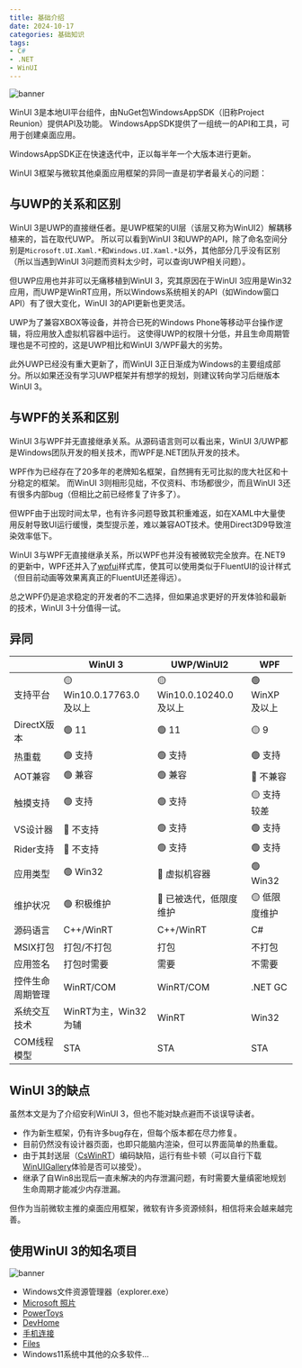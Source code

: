 ```yaml
---
title: 基础介绍
date: 2024-10-17
categories: 基础知识
tags:
- C#
- .NET
- WinUI
---
```

![banner](/header.png)

WinUI 3是本地UI平台组件，由NuGet包WindowsAppSDK（旧称Project Reunion）提供API及功能。 WindowsAppSDK提供了一组统一的API和工具，可用于创建桌面应用。

WindowsAppSDK正在快速迭代中，正以每半年一个大版本进行更新。

WinUI 3框架与微软其他桌面应用框架的异同一直是初学者最关心的问题：

## 与UWP的关系和区别

WinUI 3是UWP的直接继任者。是UWP框架的UI层（该层又称为WinUI2）解耦移植来的，旨在取代UWP。
所以可以看到WinUI 3和UWP的API，除了命名空间分别是`Microsoft.UI.Xaml.*`和`Windows.UI.Xaml.*`以外，其他部分几乎没有区别（所以当遇到WinUI 3问题而资料太少时，可以查询UWP相关问题）。

但UWP应用也并非可以无痛移植到WinUI 3，究其原因在于WinUI 3应用是Win32应用，而UWP是WinRT应用，所以Windows系统相关的API（如Window窗口API）有了很大变化，WinUI 3的API更新也更灵活。

UWP为了兼容XBOX等设备，并符合已死的Windows Phone等移动平台操作逻辑，将应用放入虚拟机容器中运行。
这使得UWP的权限十分低，并且生命周期管理也是不可控的，这是UWP相比和WinUI 3/WPF最大的劣势。

此外UWP已经没有重大更新了，而WinUI 3正日渐成为Windows的主要组成部分。所以如果还没有学习UWP框架并有想学的规划，则建议转向学习后继版本WinUI 3。

## 与WPF的关系和区别

WinUI 3与WPF并无直接继承关系。从源码语言则可以看出来，WinUI 3/UWP都是Windows团队开发的相关技术，而WPF是.NET团队开发的技术。

WPF作为已经存在了20多年的老牌知名框架，自然拥有无可比拟的庞大社区和十分稳定的框架。
而WinUI 3则相形见绌，不仅资料、市场都很少，而且WinUI 3还有很多内部bug（但相比之前已经修复了许多了）。

但WPF由于出现时间太早，也有许多问题导致其积重难返，如在XAML中大量使用反射导致UI运行缓慢，类型提示差，难以兼容AOT技术。使用Direct3D9导致渲染效率低下。

WinUI 3与WPF无直接继承关系，所以WPF也并没有被微软完全放弃。在.NET9的更新中，WPF还并入了[wpfui](https://wpfui.lepo.co/)样式库，使其可以使用类似于FluentUI的设计样式（但目前动画等效果离真正的FluentUI还差得远）。

总之WPF仍是追求稳定的开发者的不二选择，但如果追求更好的开发体验和最新的技术，WinUI 3十分值得一试。

## 异同

|                  | WinUI 3                 | UWP/WinUI2              | WPF           |
| ---------------- | ----------------------- | ----------------------- | ------------- |
| 支持平台         | 🟡 Win10.0.17763.0及以上 | 🟡 Win10.0.10240.0及以上 | 🟢 WinXP及以上 |
| DirectX版本      | 🟢 11                    | 🟢 11                    | 🟡 9           |
| 热重载           | 🟢 支持                  | 🟢 支持                  | 🟢 支持        |
| AOT兼容          | 🟢 兼容                  | 🟢 兼容                  | 🔴 不兼容      |
| 触摸支持         | 🟢 支持                  | 🟢 支持                  | 🟡 支持较差    |
| VS设计器         | 🔴 不支持                | 🟢 支持                  | 🟢 支持        |
| Rider支持        | 🔴 不支持                | 🟢 支持                  | 🟢 支持        |
| 应用类型         | 🟢 Win32                 | 🔴 虚拟机容器            | 🟢 Win32       |
| 维护状况         | 🟢 积极维护              | 🔴 已被迭代，低限度维护  | 🟡 低限度维护  |
| 源码语言         | C++/WinRT               | C++/WinRT               | C#            |
| MSIX打包         | 打包/不打包             | 打包                    | 不打包        |
| 应用签名         | 打包时需要              | 需要                    | 不需要        |
| 控件生命周期管理 | WinRT/COM               | WinRT/COM               | .NET GC       |
| 系统交互技术     | WinRT为主，Win32为辅    | WinRT                   | Win32         |
| COM线程模型      | STA                     | STA                     | STA           |

## WinUI 3的缺点

虽然本文是为了介绍安利WinUI 3，但也不能对缺点避而不谈误导读者。

- 作为新生框架，仍有许多bug存在，但每个版本都在尽力修复。
- 目前仍然没有设计器页面，也即只能脑内渲染，但可以界面简单的热重载。
- 由于其封送层（[CsWinRT](https://github.com/microsoft/CsWinRT/)）编码缺陷，运行有些卡顿（可以自行下载[WinUIGallery](https://www.microsoft.com/store/productId/9P3JFPWWDZRC?ocid=pdpshare)体验是否可以接受）。
- 继承了自Win8出现后一直未解决的内存泄漏问题，有时需要大量缜密地规划生命周期才能减少内存泄漏。

但作为当前微软主推的桌面应用框架，微软有许多资源倾斜，相信将来会越来越完善。

## 使用WinUI 3的知名项目

![banner](/winui_os.png)

- Windows文件资源管理器（explorer.exe）
- [Microsoft 照片](https://www.microsoft.com/store/productId/9WZDNCRFJBH4?ocid=pdpshare)
- [PowerToys](https://apps.microsoft.com/store/detail/XP89DCGQ3K6VLD?ocid=pdpshare)
- [DevHome](https://www.microsoft.com/store/productId/9MV8F79FGXTR?ocid=pdpshare)
- [手机连接](https://www.microsoft.com/store/productId/9NMPJ99VJBWV?ocid=pdpshare)
- [Files](https://files.community/)
- Windows11系统中其他的众多软件...
